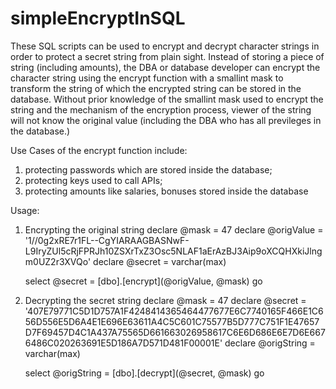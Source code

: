 # simpleEncryptInSQL
These SQL scripts can be used to encrypt and decrypt character strings in order to protect a secret string from plain sight. Instead of storing a piece of string (including amounts), the DBA or database developer can encrypt the character string using the encrypt function with a smallint mask to transform the string of which the encrypted string can be stored in the database. Without prior knowledge of the smallint mask used to encrypt the string and the mechanism of the encryption process, viewer of the string will not know the original value (including the DBA who has all previleges in the database.)

Use Cases of the encrypt function include:
1. protecting passwords which are stored inside the database;
2. protecting keys used to call APIs;
3. protecting amounts like salaries, bonuses stored inside the database

Usage:
1. Encrypting the original string
    declare @mask = 47
    declare @origValue = '1//0g2xRE7r1FL--CgYIARAAGBASNwF-L9IryZUl5cRjFPRJh10ZSXrTxZ3Osc5NLAF1aErAzBJ3Aip9oXCQHXkiJlngm0UZ2r3XVQo'
    declare @secret = varchar(max)
    
    select @secret = [dbo].[encrypt](@origValue, @mask)
    go

2. Decrypting the secret string
    declare @mask = 47
    declare @secret = '407E79771C5D1D757A1F4248414365464477677E6C7740165F466E1C656D556E5D6A4E1E696E63611A4C5C601C75577B5D777C751F1E47657D7F69457D4C1A437A75565D661663026958617C6E6D686E6E7D6E6676486C020263691E5D186A7D571D481F00001E'
    declare @origString = varchar(max)

    select @origString = [dbo].[decrypt](@secret, @mask)
    go

